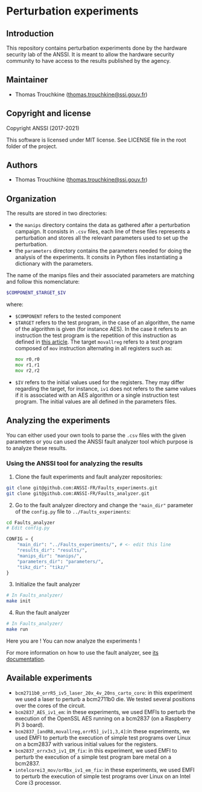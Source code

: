 # Perturbation experiments

## Introduction
This repository contains perturbation experiments done by the hardware security
lab of the ANSSI. It is meant to allow the hardware security community to have
access to the results published by the agency.

## Maintainer
- Thomas Trouchkine (thomas.trouchkine@ssi.gouv.fr)

## Copyright and license

Copyright ANSSI (2017-2021)

This software is licensed under MIT license. See LICENSE file in the root folder of the project.

## Authors
- Thomas Trouchkine (thomas.trouchkine@ssi.gouv.fr)

## Organization
The results are stored in two directories:
- the `manips` directory contains the data as gathered after a perturbation
  campaign. It consists in `.csv` files, each line of these files represents a
  perturbation and stores all the relevant parameters used to set up the
  perturbation.
- the `parameters` directory contains the parameters needed for doing the
  analysis of the experiments. It consits in Python files instantiating a
  dictionary with the parameters.

The name of the manips files and their associated parameters are matching and
follow this nomenclature:
```sh
$COMPONENT_$TARGET_$IV
```
where:
- `$COMPONENT` refers to the tested component
- `$TARGET` refers to the test program, in the case of an algorithm, the name of
  the algorithm is given (for instance AES). In the case it refers to an
  instruction the test program is the repetition of this instruction as defined
  in [this article](https://thomas.trouchkine.com/assets/pdf/wistp_2019.pdf).
  The target `movallreg` refers to a test program composed of `mov` instruction
  alternating in all registers such as:
  ```asm
  mov r0,r0
  mov r1,r1
  mov r2,r2
  ```
- `$IV` refers to the initial values used for the registers. They may differ
  regarding the target, for instance, `iv1` does not refers to the same values
  if it is associated with an AES algorithm or a single instruction test
  program. The initial values are all defined in the parameters files.
  
## Analyzing the experiments
You can either used your own tools to parse the `.csv` files with the given
parameters or you can used the ANSSI fault analyzer tool which purpose is to
analyze these results.

### Using the ANSSI tool for analyzing the results

1. Clone the fault experiments and fault analyzer repositories:
``` sh
git clone git@github.com:ANSSI-FR/Faults_experiments.git
git clone git@github.com:ANSSI-FR/Faults_analyzer.git
```

2. Go to the fault analyzer directory and change the `"main_dir"` parameter of
   the `config.py` file to `../Faults_experiments`:
``` sh
cd Faults_analyzer
# Edit config.py
```

``` python
CONFIG = {
    "main_dir": "../Faults_experiments/", # <- edit this line
    "results_dir": "results/",
    "manips_dir": "manips/",
    "parameters_dir": "parameters/",
    "tikz_dir": "tikz/"
}
```

3. Initialize the fault analyzer

``` sh
# In Faults_analyzer/
make init
```

4. Run the fault analyzer

``` sh
# In Faults_analyzer/
make run
```

Here you are ! You can now analyze the experiments !

For more information on how to use the fault analyzer, see [its
documentation](https://anssi-fr.github.io/Faults_analyzer/).

## Available experiments
- `bcm2711b0_orrR5_iv5_laser_20x_4v_20ns_carto_core`: in this experiment we used
  a laser to perturb a bcm2711b0 die. We tested several positions over the cores
  of the circuit.
- `bcm2837_AES_iv1_em`: in these experiments, we used EMFIs to perturb the
  execution of the OpenSSL AES running on a bcm2837 (on a Raspberry Pi 3 board).
- `bcm2837_[andR8,movallreg,orrR5]_iv[1,3,4]`:in these experiments, we used EMFI
  to perturb the execution of simple test programs over Linux on a bcm2837 with
  various initial values for the registers.
- `bcm2837_orrx3x3_iv1_EM_fix`: in this experiment, we used EMFI to perturb the
  execution of a simple test program bare metal on a bcm2837.
- `intelcorei3_mov/orRbx_iv1_em_fix`: in these experiments, we used EMFI to
  perturb the execution of simple test programs over Linux on an Intel Core i3
  processor.